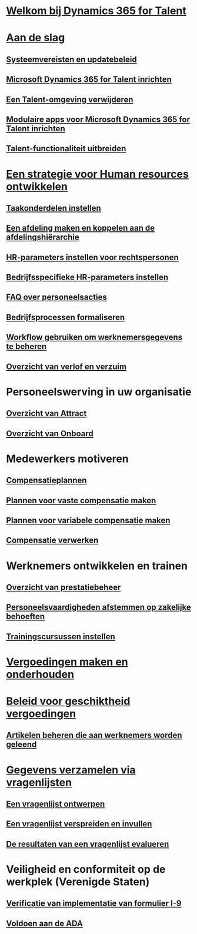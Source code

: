 # [Welkom bij Dynamics 365 for Talent](index.md)

# [Aan de slag](talent-get-started.md)
## [Systeemvereisten en updatebeleid](talent-versions-update-policy.md)
## [Microsoft Dynamics 365 for Talent inrichten](provisioning-talent.md)
## [Een Talent-omgeving verwijderen](remove-talent-environment.md)
## [Modulaire apps voor Microsoft Dynamics 365 for Talent inrichten](modular-app-tech-faq.md)
## [Talent-functionaliteit uitbreiden](extend-talent-functionality.md)

# [Een strategie voor Human resources ontwikkelen](departments-jobs-positions.md)
## [Taakonderdelen instellen](create-job.md)
## [Een afdeling maken en koppelen aan de afdelingshiërarchie](create-department-add-department-hierarchy.md)
## [HR-parameters instellen voor rechtspersonen](set-up-hr-parameters-across-legal-entities.md)
## [Bedrijfsspecifieke HR-parameters instellen](set-up-company-specific-hr-parameters.md)
## [FAQ over personeelsacties](personnel-actions-faq.md)
## [Bedrijfsprocessen formaliseren](formalize-business-processes.md)
## [Workflow gebruiken om werknemersgegevens te beheren](workflow-manage-employee-information.md)
## [Overzicht van verlof en verzuim](leave-absence-overview.md)

# Personeelswerving in uw organisatie
## [Overzicht van Attract](attract-overview.md) 
## [Overzicht van Onboard](create-onboarding-experience.md)

# Medewerkers motiveren
## [Compensatieplannen](compensation-plans.md)
## [Plannen voor vaste compensatie maken](create-fixed-compensation-plans.md)
## [Plannen voor variabele compensatie maken](create-variable-compensation-plans.md)
## [Compensatie verwerken](process-compensation.md)

# Werknemers ontwikkelen en trainen
## [Overzicht van prestatiebeheer](performance-management-overview.md)
## [Personeelsvaardigheden afstemmen op zakelijke behoeften](skills.md)
## [Trainingscursussen instellen](courses.md)

# [Vergoedingen maken en onderhouden](manage-benefit-program.md)
# [Beleid voor geschiktheid vergoedingen](benefit-eligibility-policies.md)
## [Artikelen beheren die aan werknemers worden geleend](loan-items.md)

# [Gegevens verzamelen via vragenlijsten](questionnaires.md)
## [Een vragenlijst ontwerpen](design-questionnaires.md)
## [Een vragenlijst verspreiden en invullen](distribute-questionnaires.md)
## [De resultaten van een vragenlijst evalueren](evaluate-questionnaire-results.md)

# Veiligheid en conformiteit op de werkplek (Verenigde Staten)
## [Verificatie van implementatie van formulier I-9](../fin-and-ops/hr/localizations/noam-usa-form-i-9-verification.md?toc=/talent/toc.json)
## [Voldoen aan de ADA](../fin-and-ops/hr/localizations/noam-usa-comply-ada.md?toc=/talent/toc.json)
